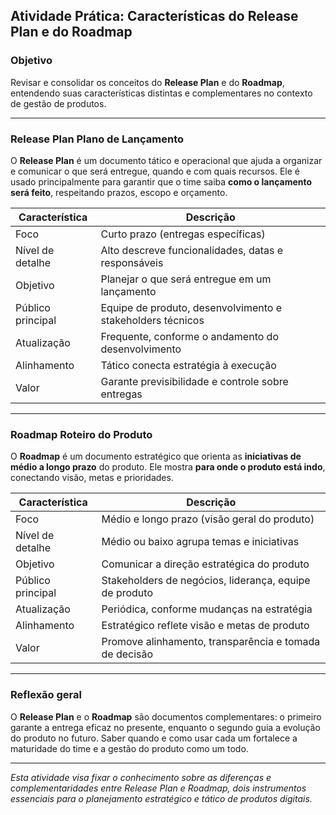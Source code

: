 ## Atividade Prática: Características do Release Plan e do Roadmap

### Objetivo  
Revisar e consolidar os conceitos do **Release Plan** e do **Roadmap**, entendendo suas características distintas e complementares no contexto de gestão de produtos.

---

### Release Plan  Plano de Lançamento

O **Release Plan** é um documento tático e operacional que ajuda a organizar e comunicar o que será entregue, quando e com quais recursos. Ele é usado principalmente para garantir que o time saiba **como o lançamento será feito**, respeitando prazos, escopo e orçamento.

| Característica | Descrição |
|----------------|-----------|
| Foco | Curto prazo (entregas específicas) |
| Nível de detalhe | Alto  descreve funcionalidades, datas e responsáveis |
| Objetivo | Planejar o que será entregue em um lançamento |
| Público principal | Equipe de produto, desenvolvimento e stakeholders técnicos |
| Atualização | Frequente, conforme o andamento do desenvolvimento |
| Alinhamento | Tático  conecta estratégia à execução |
| Valor | Garante previsibilidade e controle sobre entregas |

---

### Roadmap  Roteiro do Produto

O **Roadmap** é um documento estratégico que orienta as **iniciativas de médio a longo prazo** do produto. Ele mostra **para onde o produto está indo**, conectando visão, metas e prioridades.

| Característica | Descrição |
|----------------|-----------|
| Foco | Médio e longo prazo (visão geral do produto) |
| Nível de detalhe | Médio ou baixo  agrupa temas e iniciativas |
| Objetivo | Comunicar a direção estratégica do produto |
| Público principal | Stakeholders de negócios, liderança, equipe de produto |
| Atualização | Periódica, conforme mudanças na estratégia |
| Alinhamento | Estratégico  reflete visão e metas de produto |
| Valor | Promove alinhamento, transparência e tomada de decisão |

---

### Reflexão geral  
O **Release Plan** e o **Roadmap** são documentos complementares: o primeiro garante a entrega eficaz no presente, enquanto o segundo guia a evolução do produto no futuro. Saber quando e como usar cada um fortalece a maturidade do time e a gestão do produto como um todo.

---

*Esta atividade visa fixar o conhecimento sobre as diferenças e complementaridades entre Release Plan e Roadmap, dois instrumentos essenciais para o planejamento estratégico e tático de produtos digitais.*
